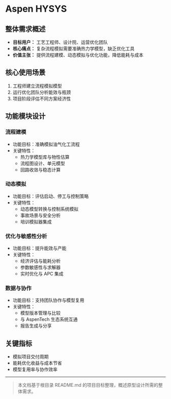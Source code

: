 # Aspen HYSYS

## 整体需求概述

- **目标用户：** 工艺工程师、设计院、运营优化团队
- **核心痛点：** 复杂流程模拟需要准确热力学模型，缺乏优化工具
- **价值主张：** 提供流程建模、动态模拟与优化功能，降低能耗与成本

## 核心使用场景

1. 工程师建立流程模拟模型
2. 运行优化团队分析能效与瓶颈
3. 项目阶段评估不同方案经济性

## 功能模块设计

### 流程建模

- 功能目标：准确模拟油气化工流程
- 关键特性：
  - 热力学模型库与物性估算
  - 流程图设计、单元模型
  - 回路收敛与稳态计算

### 动态模拟

- 功能目标：评估启动、停工与控制策略
- 关键特性：
  - 动态模型转换与控制系统模拟
  - 事故场景与安全分析
  - 培训模拟器集成

### 优化与敏感性分析

- 功能目标：提升能效与产能
- 关键特性：
  - 经济评估与能耗分析
  - 参数敏感性与求解器
  - 实时优化与 APC 集成

### 数据与协作

- 功能目标：支持团队协作与模型复用
- 关键特性：
  - 模型版本管理与比较
  - 与 AspenTech 生态系统互通
  - 报告生成与分享

## 关键指标

- 模拟项目交付周期
- 能耗优化收益与成本节省
- 模型复用率与协作效率

---

> 本文档基于根目录 README.md 的项目目标整理，概述原型设计所需的整体需求。
